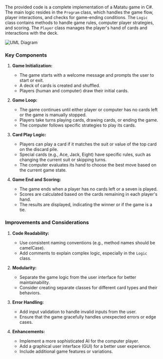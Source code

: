 The provided code is a complete implementation of a Matatu game in C#. The main logic resides in the `Program` class, which handles the game flow, player interactions, and checks for game-ending conditions. The `Logic` class contains methods to handle game rules, computer player strategies, and scoring. The `Player` class manages the player's hand of cards and interactions with the deck.

![UML Diagram](https://github.com/3luko/MatatuCSharp/blob/main/MatatuC#(UNO)UML.drawio(1).png?raw=true)



### Key Components

1. **Game Initialization:**
   - The game starts with a welcome message and prompts the user to start or exit.
   - A deck of cards is created and shuffled.
   - Players (human and computer) draw their initial cards.

2. **Game Loop:**
   - The game continues until either player or computer has no cards left or the game is manually stopped.
   - Players take turns playing cards, drawing cards, or ending the game.
   - The computer follows specific strategies to play its cards.

3. **Card Play Logic:**
   - Players can play a card if it matches the suit or value of the top card on the discard pile.
   - Special cards (e.g., Ace, Jack, Eight) have specific rules, such as changing the current suit or skipping turns.
   - The computer evaluates its hand to choose the best move based on the current game state.

4. **Game End and Scoring:**
   - The game ends when a player has no cards left or a seven is played.
   - Scores are calculated based on the cards remaining in each player's hand.
   - The results are displayed, indicating the winner or if the game is a tie.

### Improvements and Considerations

1. **Code Readability:**
   - Use consistent naming conventions (e.g., method names should be camelCase).
   - Add comments to explain complex logic, especially in the `Logic` class.

2. **Modularity:**
   - Separate the game logic from the user interface for better maintainability.
   - Consider creating separate classes for different card types and their behaviors.

3. **Error Handling:**
   - Add input validation to handle invalid inputs from the user.
   - Ensure that the game gracefully handles unexpected errors or edge cases.

4. **Enhancements:**
   - Implement a more sophisticated AI for the computer player.
   - Add a graphical user interface (GUI) for a better user experience.
   - Include additional game features or variations.
